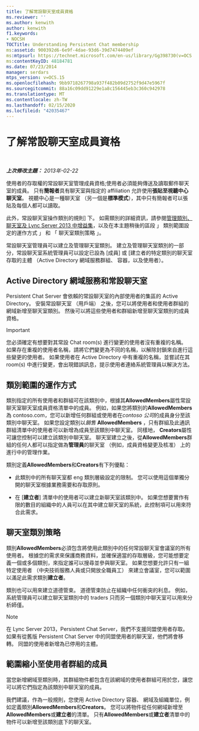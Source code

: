 ```yaml
---
title: 了解常設聊天室成員資格
ms.reviewer: ''
ms.author: kenwith
author: kenwith
f1.keywords:
- NOCSH
TOCTitle: Understanding Persistent Chat membership
ms:assetid: 900392d6-6e9f-4dae-93d6-39d7474409ef
ms:mtpsurl: https://technet.microsoft.com/en-us/library/Gg398730(v=OCS.15)
ms:contentKeyID: 48184781
ms.date: 07/23/2014
manager: serdars
mtps_version: v=OCS.15
ms.openlocfilehash: 9bb9718267798a937f482b09d2752f9d47e5967f
ms.sourcegitcommit: 88a16c09dd91229e1a8c156445eb3c360c942978
ms.translationtype: MT
ms.contentlocale: zh-TW
ms.lasthandoff: 02/15/2020
ms.locfileid: "42035467"
---
```

<div data-xmlns="http://www.w3.org/1999/xhtml">

<div class="topic" data-xmlns="http://www.w3.org/1999/xhtml" data-msxsl="urn:schemas-microsoft-com:xslt" data-cs="http://msdn.microsoft.com/">

<div data-asp="http://msdn2.microsoft.com/asp">

# <a name="understanding-persistent-chat-membership"></a>了解常設聊天室成員資格

</div>

<div id="mainSection">

<div id="mainBody">

<span> </span>

_**上次修改主題：** 2013年-02-22_

使用者的存取權的常設聊天室管理成員資格;使用者必須能夠傳送及讀取郵件聊天室的成員。 只有**簡報者**具有聊天室與指定的 affiliation 允許使用**張貼至視聽中心聊天室**。 視聽中心是一種聊天室 （另一個是**標準模式**），其中只有簡報者可以張貼及每個人都可以讀取。

此外，常設聊天室操作類別的規則] 下。 如需類別的詳細資訊，請參閱[管理類別、 聊天室及 Lync Server 2013 中增益集](lync-server-2013-managing-categories-rooms-and-add-ins.md)，以及在本主題稍後的區段 」 類別範圍設定的運作方式 」 和 「 聊天室類別策略 」。

常設聊天室管理員可以建立及管理聊天室類別。 建立及管理聊天室類別的一部分，常設聊天室系統管理員可以設定已設為 [成員] 或 [建立者的特定類別的聊天室存取的主體 （Active Directory 網域服務群組、 容器，以及使用者）。

<div>

## <a name="active-directory-domain-services-and-persistent-chat"></a>Active Directory 網域服務和常設聊天室

Persistent Chat Server 會依賴的常設聊天室的內部使用者的集區的 Active Directory。 安裝常設聊天室 （用戶端） 之後，您可以將使用者和使用者群組的網域新增至聊天室類別。 然後可以將這些使用者和群組新增至聊天室類別的成員資格。

<div>


> [!IMPORTANT]  
> 您必須確定有想要對其常設 Chat room(s) 進行變更的使用者沒有重複的名稱。 如果存在重複的使用者名稱，請將它們變更為不同的名稱，以解除封鎖來自進行這些變更的使用者。 如果使用者在 Active Directory 中有重複的名稱，並嘗試在其 room(s) 中進行變更，會出現錯誤訊息，提示使用者連絡系統管理員以解決方法。



</div>

</div>

<div>

## <a name="how-category-scoping-works"></a>類別範圍的運作方式

類別指定的所有使用者和群組可在該類別中，根據其**AllowedMembers**屬性常設聊天室聊天室成員資格清單中的成員。 例如，如果您將類別的**AllowedMembers**為 contoso.com，您可以新增任何群組或使用者在*contoso 公司*的成員身分至該類別中聊天室。 如果您設定類別以*銷售* **AllowedMembers** ，只有群組及此通訊群組清單中的使用者可以新增為成員至該類別中聊天室。 同樣地， **Creators**屬性可讓您控制可以建立該類別中聊天室。 聊天室建立之後，從**AllowedMembers**群組的任何人都可以指定做為**管理員**的聊天室 （例如，成員資格變更及核准） 上的進行中的管理作業。

類別定義**AllowedMembers**和**Creators**有下列優點：

  - 此類別中的所有聊天室都 eng 類別層級設定的限制。 您可以使用這個單獨分開的聊天室根據業務需要和存取原則。

  - 在 [**建立者**] 清單中的使用者可以建立新聊天室該類別中。 如果您想要實作有限的數目的組織中的人員可以在其中建立聊天室的系統，此控制項可以用來符合此需求。

</div>

<div>

## <a name="room-category-strategies"></a>聊天室類別策略

類別**AllowedMembers**必須包含將使用此類別中的任何常設聊天室會議室的所有使用者。 根據您的需求來保護商務資料，並確保適當的存取層級，您可能想要定義一個或多個類別，來指定誰可以搜尋並參與聊天室。 如果您想要允許只有一組特定使用者 （中央技術服務人員或只開放全職員工） 來建立會議室，您可以範圍以滿足此需求類別**建立者**。

類別也可以用來建立道德管束。 道德管束防止在組織中任何衝突的利息。 例如，系統管理員可以建立聊天室類別中的 traders 只而另一個類別中聊天室可以用來分析師僅。

<div>


> [!NOTE]  
> 在 Lync Server 2013，Persistent Chat Server，我們不支援同盟使用者存取。 如果有從舊版 Persistent Chat Server 中的同盟使用者的聊天室，他們將會移轉。 同盟的使用者新增為已停用的主體。



</div>

</div>

<div>

## <a name="narrowing-the-members-to-user-groups"></a>範圍縮小至使用者群組的成員

當您新增網域至類別時，其群組物件都包含在該網域的使用者群組可用於您，讓您可以將它們指定為該類別中聊天室的成員。

我們建議，作為一般規則，您使用 Active Directory 容器、 網域及組織單位，例如定義類別**AllowedMembers**和**Creators**。 您可以將物件從任何網域新增至**AllowedMembers**或**建立者**的清單。 只有**AllowedMembers**或**建立者**清單中的物件可以新增至該類別底下的聊天室。

</div>

</div>

<span> </span>

</div>

</div>

</div>

